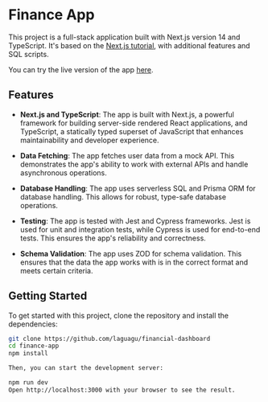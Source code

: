 # Finance App

This project is a full-stack application built with Next.js version 14 and TypeScript. It's based on the [Next.js tutorial](https://nextjs.org/learn), with additional features and SQL scripts.

You can try the live version of the app [here](https://finance-app-mu-five.vercel.app/).

## Features

- **Next.js and TypeScript**: The app is built with Next.js, a powerful framework for building server-side rendered React applications, and TypeScript, a statically typed superset of JavaScript that enhances maintainability and developer experience.

- **Data Fetching**: The app fetches user data from a mock API. This demonstrates the app's ability to work with external APIs and handle asynchronous operations.

- **Database Handling**: The app uses serverless SQL and Prisma ORM for database handling. This allows for robust, type-safe database operations.

- **Testing**: The app is tested with Jest and Cypress frameworks. Jest is used for unit and integration tests, while Cypress is used for end-to-end tests. This ensures the app's reliability and correctness.

- **Schema Validation**: The app uses ZOD for schema validation. This ensures that the data the app works with is in the correct format and meets certain criteria.

## Getting Started

To get started with this project, clone the repository and install the dependencies:

```bash
git clone https://github.com/laguagu/financial-dashboard
cd finance-app
npm install

Then, you can start the development server:

npm run dev
Open http://localhost:3000 with your browser to see the result.
```